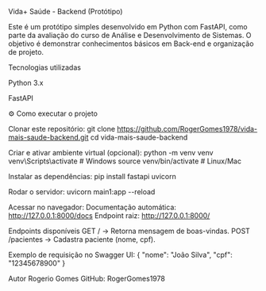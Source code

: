 Vida+ Saúde - Backend (Protótipo)

Este é um protótipo simples desenvolvido em Python com FastAPI, como parte da avaliação do curso de Análise e Desenvolvimento de Sistemas.
O objetivo é demonstrar conhecimentos básicos em Back-end e organização de projeto.

Tecnologias utilizadas

Python 3.x

FastAPI

⚙️ Como executar o projeto

Clonar este repositório:
git clone https://github.com/RogerGomes1978/vida-mais-saude-backend.git
cd vida-mais-saude-backend

Criar e ativar ambiente virtual (opcional):
python -m venv venv
venv\Scripts\activate   # Windows
source venv/bin/activate  # Linux/Mac

Instalar as dependências:
pip install fastapi uvicorn

Rodar o servidor:
uvicorn main1:app --reload

Acessar no navegador:
Documentação automática: http://127.0.0.1:8000/docs
Endpoint raiz: http://127.0.0.1:8000/

Endpoints disponíveis
GET / → Retorna mensagem de boas-vindas.
POST /pacientes → Cadastra paciente (nome, cpf).

Exemplo de requisição no Swagger UI:
{
  "nome": "João Silva",
  "cpf": "12345678900"
}

Autor
Rogerio Gomes
GitHub: RogerGomes1978
